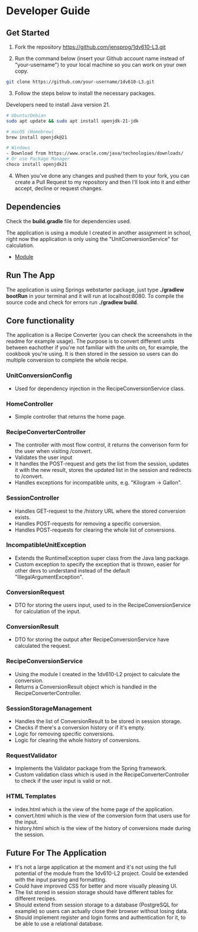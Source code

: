 # Developer Guide

## Get Started

1. Fork the repository https://github.com/jensprog/1dv610-L3.git

2. Run the command below (insert your Github account name instead of "your-username") to your local machine so you can work on your own copy.

```bash
git clone https://github.com/your-username/1dv610-L3.git
```

3. Follow the steps below to install the necessary packages.

Developers need to install Java version 21.

```bash
# Ubuntu/Debian
sudo apt update && sudo apt install openjdk-21-jdk
```

```bash
# macOS (Homebrew)
brew install openjdk@21
```

```bash
# Windows
- Download from https://www.oracle.com/java/technologies/downloads/
# Or use Package Manager
choco install openjdk21
```

4. When you've done any changes and pushed them to your fork, you can create a Pull Request to my repository and then I'll look into it and either accept, decline or request changes.

## Dependencies

Check the **build.gradle** file for dependencies used. 

The application is using a module I created in another assignment in school, right now the application is only using the "UnitConversionService" for calculation. 
- [Module](https://github.com/jensprog/1dv610-L2)

## Run The App

The application is using Springs webstarter package, just type **./gradlew bootRun** in your terminal and it will run at localhost:8080.
To compile the source code and check for errors run **./gradlew build**.


## Core functionality

The application is a Recipe Converter (you can check the screenshots in the readme for example usage). The purpose is to convert different units between eachother if you're not familiar with the units on, for example, the cookbook you're using. It is then stored in the session so users can do multiple conversion to complete the whole recipe. 

### UnitConversionConfig
- Used for dependency injection in the RecipeConversionService class.

### HomeController
- Simple controller that returns the home page. 

### RecipeConverterController
- The controller with most flow control, it returns the converison form for the user when visiting /convert.
- Validates the user input
- It handles the POST-request and gets the list from the session, updates it with the new result, stores the updated list in the session and redirects to /convert.
- Handles exceptions for incompatible units, e.g. "Kilogram -> Gallon". 

### SessionController
- Handles GET-request to the /history URL where the stored conversion exists.
- Handles POST-requests for removing a specific conversion.
- Handles POST-requests for clearing the whole list of conversions.

### IncompatibleUnitException
- Extends the RuntimeException super class from the Java lang package.
- Custom exception to specify the exception that is thrown, easier for other devs to understand instead of the default "IllegalArgumentException". 

### ConversionRequest
- DTO for storing the users input, used to in the RecipeConversionService for calculation of the input.

### ConversionResult
- DTO for storing the output after RecipeConversionService have calculated the request.

### RecipeConversionService
- Using the module I created in the 1dv610-L2 project to calculate the conversion. 
- Returns a ConversionResult object which is handled in the RecipeConverterController.

### SessionStorageManagement
- Handles the list of ConversionResult to be stored in session storage.
- Checks if there's a conversion history or if it's empty.
- Logic for removing specific conversions.
- Logic for clearing the whole history of conversions.

### RequestValidator
- Implements the Validator package from the Spring framework.
- Custom validation class which is used in the RecipeConverterController to check if the user input is valid or not.

### HTML Templates
- index.html which is the view of the home page of the application.
- convert.html which is the view of the conversion form that users use for the input.
- history.html which is the view of the history of conversions made during the session.


## Future For The Application
- It's not a large application at the moment and it's not using the full potential of the module from the 1dv610-L2 project. Could be extended with the input parsing and formatting.
- Could have improved CSS for better and more visually pleasing UI. 
- The list stored in session storage should have different tables for different recipes.
- Should extend from session storage to a database (PostgreSQL for example) so users can actually close their browser without losing data.
- Should implement register and login forms and authentication for it, to be able to use a relational database. 

